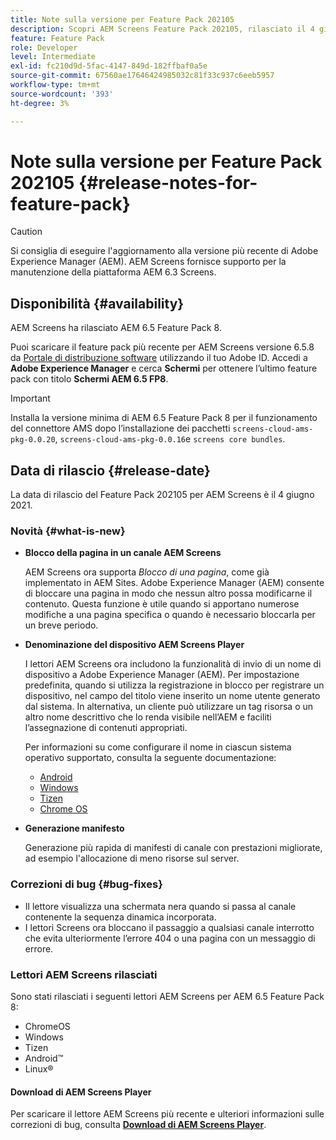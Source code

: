 ```yaml
---
title: Note sulla versione per Feature Pack 202105
description: Scopri AEM Screens Feature Pack 202105, rilasciato il 4 giugno 2021.
feature: Feature Pack
role: Developer
level: Intermediate
exl-id: fc210d9d-5fac-4147-849d-182ffbaf0a5e
source-git-commit: 67560ae17646424985032c81f33c937c6eeb5957
workflow-type: tm+mt
source-wordcount: '393'
ht-degree: 3%

---
```


# Note sulla versione per Feature Pack 202105 {#release-notes-for-feature-pack}

>[!CAUTION]
>Si consiglia di eseguire l&#39;aggiornamento alla versione più recente di Adobe Experience Manager (AEM). AEM Screens fornisce supporto per la manutenzione della piattaforma AEM 6.3 Screens.

## Disponibilità {#availability}

AEM Screens ha rilasciato AEM 6.5 Feature Pack 8.

Puoi scaricare il feature pack più recente per AEM Screens versione 6.5.8 da [Portale di distribuzione software](https://experience.adobe.com/#/downloads/content/software-distribution/it/aem.html) utilizzando il tuo Adobe ID. Accedi a **Adobe Experience Manager** e cerca **Schermi** per ottenere l’ultimo feature pack con titolo **Schermi AEM 6.5 FP8**.

>[!IMPORTANT]
>Installa la versione minima di AEM 6.5 Feature Pack 8 per il funzionamento del connettore AMS dopo l’installazione dei pacchetti `screens-cloud-ams-pkg-0.0.20`, `screens-cloud-ams-pkg-0.0.16`e `screens core bundles`.

## Data di rilascio {#release-date}

La data di rilascio del Feature Pack 202105 per AEM Screens è il 4 giugno 2021.

### Novità {#what-is-new}

* **Blocco della pagina in un canale AEM Screens**

  AEM Screens ora supporta *Blocco di una pagina*, come già implementato in AEM Sites. Adobe Experience Manager (AEM) consente di bloccare una pagina in modo che nessun altro possa modificarne il contenuto. Questa funzione è utile quando si apportano numerose modifiche a una pagina specifica o quando è necessario bloccarla per un breve periodo.

* **Denominazione del dispositivo AEM Screens Player**

  I lettori AEM Screens ora includono la funzionalità di invio di un nome di dispositivo a Adobe Experience Manager (AEM).
Per impostazione predefinita, quando si utilizza la registrazione in blocco per registrare un dispositivo, nel campo del titolo viene inserito un nome utente generato dal sistema. In alternativa, un cliente può utilizzare un tag risorsa o un altro nome descrittivo che lo renda visibile nell’AEM e faciliti l’assegnazione di contenuti appropriati.

  Per informazioni su come configurare il nome in ciascun sistema operativo supportato, consulta la seguente documentazione:

   * [Android](/help/user-guide/implementing-android-player.md#name-android)
   * [Windows](/help/user-guide/implementing-windows-player.md#name-windows)
   * [Tizen](/help/user-guide/tizen-player.md#name-tizen)
   * [Chrome OS](/help/user-guide/implementing-chrome-os-player.md#name-chrome)

* **Generazione manifesto**

  Generazione più rapida di manifesti di canale con prestazioni migliorate, ad esempio l&#39;allocazione di meno risorse sul server.

### Correzioni di bug {#bug-fixes}

* Il lettore visualizza una schermata nera quando si passa al canale contenente la sequenza dinamica incorporata.
* I lettori Screens ora bloccano il passaggio a qualsiasi canale interrotto che evita ulteriormente l’errore 404 o una pagina con un messaggio di errore.

### Lettori AEM Screens rilasciati

Sono stati rilasciati i seguenti lettori AEM Screens per AEM 6.5 Feature Pack 8:

* ChromeOS
* Windows
* Tizen
* Android™
* Linux®

#### Download di AEM Screens Player

Per scaricare il lettore AEM Screens più recente e ulteriori informazioni sulle correzioni di bug, consulta **[Download di AEM Screens Player](https://download.macromedia.com/screens/index.html)**.
